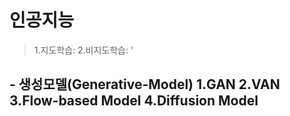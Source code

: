 # 인공지능


>1.지도학습:    2.비지도학습:
>'
##  - 생성모델(Generative-Model)  1.GAN  2.VAN  3.Flow-based Model  4.Diffusion Model  
